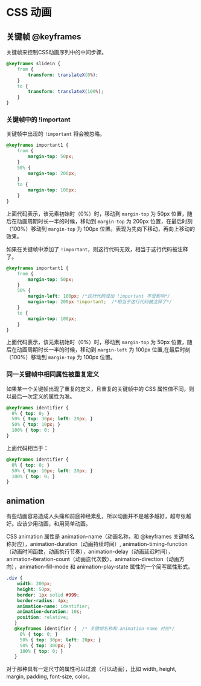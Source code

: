 # CSS 动画

## 关键帧 @keyframes

关键帧来控制CSS动画序列中的中间步骤。

```css
@keyframes slidein {
    from {
        transform: translateX(0%);
    }
    to {
        transform: translateX(100%);
    }
}
```

### 关键帧中的 !important

关键帧中出现的 `!important` 将会被忽略。

```css
@keyframes important1 {
    from {
        margin-top: 50px;
    }
    50% {
        margin-top: 200px;
    }
    to {
        margin-top: 100px;
    }
}
```

上面代码表示，该元素初始时（0%）时，移动到 `margin-top` 为 50px 位置，随后在动画周期时长一半的时候，移动到 `margin-top` 为 200px 位置，在最后时刻（100%）移动到 `margin-top` 为 100px 位置。表现为先向下移动，再向上移动的效果。

如果在关键帧中添加了 `!important`，则这行代码无效，相当于这行代码被注释了。

```css
@keyframes important1 {
    from {
        margin-top: 50px;
    }
    50% {
        margin-left: 100px; /*这行代码没加 !important 不受影响*/
        margin-top: 200px !important;  /*相当于这行代码被注释了*/
    }
    to {
        margin-top: 100px;
    }
}
```

上面代码表示，该元素初始时（0%）时，移动到 `margin-top` 为 50px 位置，随后在动画周期时长一半的时候，移动到 `margin-left` 为 100px 位置,在最后时刻（100%）移动到 `margin-top` 为 100px 位置。

### 同一关键帧中相同属性被重复定义

如果某一个关键帧出现了重复的定义，且重复的关键帧中的 CSS 属性值不同，则以最后一次定义的属性为准。

```css
@keyframes identifier {
  0% { top: 0; }
  50% { top: 30px; left: 20px; }
  50% { top: 10px; }
  100% { top: 0; }
}
```

上面代码相当于：

```css
@keyframes identifier {
  0% { top: 0; }
  50% { top: 10px; left: 20px; }
  100% { top: 0; }
}
```

## animation

有些动画容易造成人头痛和前庭神经紊乱，所以动画并不是越多越好，越夸张越好。应该少用动画，和用简单动画。

CSS animation 属性是 animation-name（动画名称，和 @keyframes 关键帧名称对应），animation-duration（动画持续时间）, animation-timing-function（动画时间函数，动画执行节奏），animation-delay（动画延迟时间），animation-iteration-count（动画迭代次数），animation-direction（动画方向），animation-fill-mode 和 animation-play-state 属性的一个简写属性形式。

```css
.div {
    width: 200px;
    height: 50px;
    border: 1px solid #999;
    border-radius: 4px;
    animation-name: identifier;
    animation-duration: 10s;
    position: relative;
   }
   @keyframes identifier {  /* 关键帧名称和 animation-name 对应*/
     0% { top: 0; }
     50% { top: 30px; left: 20px; }
     50% { top: 300px; }
     100% { top: 0; }
   }
```

对于那种具有一定尺寸的属性可以过渡（可以动画），比如 width, height, margin, padding, font-size, color。